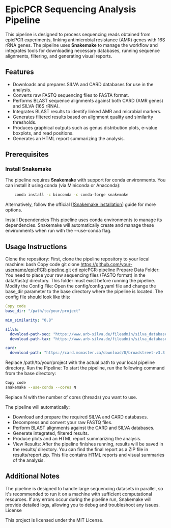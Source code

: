 # EpicPCR Sequencing Analysis Pipeline

This pipeline is designed to process sequencing reads obtained from epicPCR experiments, linking antimicrobial resistance (AMR) genes with 16S rRNA genes. The pipeline uses **Snakemake** to manage the workflow and integrates tools for downloading necessary databases, running sequence alignments, filtering, and generating visual reports.

## Features
- Downloads and prepares SILVA and CARD databases for use in the analysis.
- Converts raw FASTQ sequencing files to FASTA format.
- Performs BLAST sequence alignments against both CARD (AMR genes) and SILVA (16S rRNA).
- Integrates BLAST results to identify linked AMR and microbial markers.
- Generates filtered results based on alignment quality and similarity thresholds.
- Produces graphical outputs such as genus distribution plots, e-value boxplots, and read positions.
- Generates an HTML report summarizing the analysis.

## Prerequisites

### Install Snakemake
The pipeline requires **Snakemake** with support for conda environments. You can install it using conda (via Miniconda or Anaconda):

```bash
	conda install -c bioconda -c conda-forge snakemake
```

Alternatively, follow the official [[!Snakemake installation](https://snakemake.readthedocs.io/en/stable/getting_started/installation.html)] guide for more options.

Install Dependencies
This pipeline uses conda environments to manage its dependencies. Snakemake will automatically create and manage these environments when run with the 
--use-conda 
flag.

## Usage Instructions

Clone the repository: First, clone the pipeline repository to your local machine:
bash
Copy code
git clone https://github.com/your-username/epicPCR-pipeline.git
cd epicPCR-pipeline
Prepare Data Folder: You need to place your raw sequencing files (FASTQ format) in the data/fastq/ directory. This folder must exist before running the pipeline.
Modify the Config File: Open the config/config.yaml file and change the base_dir parameter to the base directory where the pipeline is located. The config file should look like this:
```yaml
Copy code
base_dir: "/path/to/your/project"

min_similarity: "0.8"

silva:
  download-path-seq: "https://www.arb-silva.de/fileadmin/silva_databases/current/Exports/SILVA_138.2_LSUParc_tax_silva.fasta.gz"
  download-path-tax: "https://www.arb-silva.de/fileadmin/silva_databases/current/Exports/taxonomy/taxmap_slv_lsu_parc_138.2.txt.gz"

card:
  download-path: "https://card.mcmaster.ca/download/0/broadstreet-v3.3.0.tar.bz2"
```
Replace /path/to/your/project with the actual path to your local pipeline directory.
Run the Pipeline: To start the pipeline, run the following command from the base directory:

```bash
Copy code
snakemake --use-conda --cores N
```
Replace N with the number of cores (threads) you want to use.

The pipeline will automatically:

- Download and prepare the required SILVA and CARD databases.
- Decompress and convert your raw FASTQ files.
- Perform BLAST alignments against the CARD and SILVA databases.
- Generate integrated, filtered results.
- Produce plots and an HTML report summarizing the analysis.
- View Results: After the pipeline finishes running, results will be saved in the results/ directory. You can find the final report as a ZIP file in results/report.zip. This file contains HTML reports and visual summaries of the analysis.

## Additional Notes

The pipeline is designed to handle large sequencing datasets in parallel, so it's recommended to run it on a machine with sufficient computational resources.
If any errors occur during the pipeline run, Snakemake will provide detailed logs, allowing you to debug and troubleshoot any issues.
License

This project is licensed under the MIT License.
